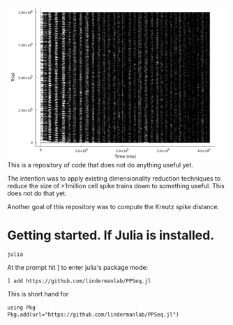 ![1millionspikes.png](1millionspikes.png)
This is a repository of code that does not do anything useful yet.

The intention was to apply existing dimensionality reduction techniques to reduce the size of >1million cell spike trains down to something useful. This does not do that yet.

Another goal of this repository was to compute the Kreutz spike distance.

# Getting started. If Julia is installed.

```
julia
```
At the prompt hit ] to enter julia's package mode:
```
] add https://github.com/lindermanlab/PPSeq.jl
```
This is short hand for
```
using Pkg
Pkg.add(url="https://github.com/lindermanlab/PPSeq.jl")
```
